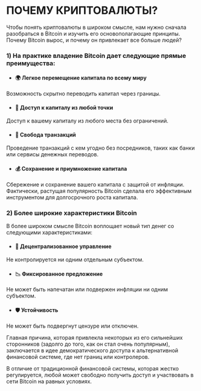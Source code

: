 # ПОЧЕМУ КРИПТОВАЛЮТЫ?

Чтобы понять криптовалюты в широком смысле, нам нужно сначала разобраться в Bitcoin и изучить его основополагающие принципы. Почему Bitcoin вырос, и почему он привлекает все больше людей?

### 1) На практике владение Bitcoin дает следующие прямые преимущества:

- #### 🌍 Легкое перемещение капитала по всему миру
Возможность скрытно переводить капитал через границы.

- #### 📍 Доступ к капиталу из любой точки
Доступ к вашему капиталу из любого места без ограничений.

- #### 🤝 Свобода транзакций
Проведение транзакций с кем угодно без посредников, таких как банки или сервисы денежных переводов.

- #### 💰 Сохранение и приумножение капитала
Сбережение и сохранение вашего капитала с защитой от инфляции. Фактически, растущая популярность Bitcoin сделала его эффективным инструментом для долгосрочного роста капитала.

### 2) Более широкие характеристики Bitcoin

В более широком смысле Bitcoin воплощает новый тип денег со следующими характеристиками:

- #### 🔗 Децентрализованное управление
Не контролируется ни одним отдельным субъектом.

- #### 📉 Фиксированное предложение
Не может быть напечатан или подвержен инфляции ни одним субъектом.

- #### 🛡️ Устойчивость
Не может быть подвергнут цензуре или отключен.

Главная причина, которая привлекла некоторых из его сильнейших сторонников (задолго до того, как он стал очень популярным), заключается в идее демократического доступа к альтернативной финансовой системе, где нет границ или контролеров.

В отличие от традиционной финансовой системы, которая жестко регулируется, любой может свободно получить доступ и участвовать в сети Bitcoin на равных условиях.